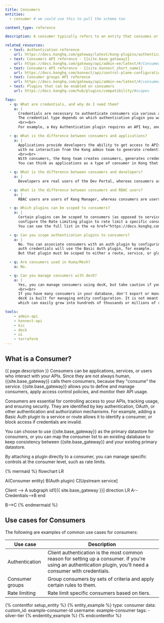 ```yaml
---
title: Consumers
entities:
  - consumer # we could use this to pull the schema too

content_type: reference

description: A consumer typically refers to an entity that consumes or uses the APIs managed by Kong Gateway.

related_resources:
  - text: Authentication reference
    url: https://docs.konghq.com/gateway/latest/kong-plugins/authentication/reference/
  - text: Consumers API reference - {{site.base_gateway}}
    url: https://docs.konghq.com/gateway/api/admin-ee/latest/#/Consumers
  - text: Consumers API reference - {{site.konnect_short_name}}
    url: https://docs.konghq.com/konnect/api/control-plane-configuration/latest/#/Consumers
  - text: Consumer groups API reference
    url: https://docs.konghq.com/gateway/api/admin-ee/latest/#/consumer_groups
  - text: Plugins that can be enabled on consumers
    url: https://docs.konghq.com/hub/plugins/compatibility/#scopes

faqs:
  - q: What are credentials, and why do I need them?
    a: |
      Credentials are necessary to authenticate consumers via various authentication mechanisms.
      The credential type depends on which authentication plugin you want to use.
      <br><br>
      For example, a Key Authentication plugin requires an API key, and a Basic Auth plugin requires a username and password pair.

  - q: What is the difference between consumers and applications?
    a: |
      Applications provide developers the ability to get access to APIs managed by {{site.base_gateway}} or {{site.konnect_short_name}}
      with no interaction from the Kong admin team to generate credentials required.
      <br><br>
      With consumers, the Kong team creates consumers, generates credentials and needs to share them with the developers that need access to the APIs.
      You can think as applications as a type of consumer in Kong that allows developers to automatically obtain credentials for and subscribe to the required APIs.

  - q: What is the difference between consumers and developers?
    a: |
      Developers are real users of the Dev Portal, whereas consumers are abstractions.

  - q: What is the difference between consumers and RBAC users?
    a: |
      RBAC users are users of Kong Manager, whereas consumers are users (real or abstract) of the Gateway itself.

  - q: Which plugins can be scoped to consumers?
    a: |
      Certain plugins can be scoped to consumers (as opposed to services, routes, or globally). For example, you might want to
      configure the Rate Limiting plugin to rate limit a specific consumer, or use the Request Transformer plugin to edit requests for that consumer.
      You can see the full list in the <a href="https://docs.konghq.com/hub/plugins/compatibility/#scopes">plugin scopes compatibility reference</a>.

  - q: Can you scope authentication plugins to consumers?
    a: |
      No. You can associate consumers with an auth plugin by configuring credentials - a consumer with basic
      auth credentials will use the Basic Auth plugin, for example.
      But that plugin must be scoped to either a route, service, or globally, so that the consumer can access it.

  - q: Are consumers used in Kuma/Mesh?
    a: No.

  - q: Can you manage consumers with decK?
    a: |
      Yes, you can manage consumers using decK, but take caution if you have a large number of consumers.
      <br><br>
      If you have many consumers in your database, don't export or manage them using decK.
      decK is built for managing entity configuration. It is not meant for end user data,
      which can easily grow into hundreds of thousands or millions of records.

tools:
    - admin-api
    - konnect-api
    - kic
    - deck
    - ui
    - terraform
---
```


## What is a Consumer?

{{ page.description }} Consumers can be applications, services, or users who interact with your APIs.
Since they are not always human, {{site.base_gateway}} calls them consumers, because they "consume" the service.
{{site.base_gateway}} allows you to define and manage consumers, apply access control policies, and monitor their API usage.

Consumers are essential for controlling access to your APIs, tracking usage, and ensuring security.
They are identified by key authentication, OAuth, or other authentication and authorization mechanisms. 
For example, adding a Basic Auth plugin to a service or route allows it to identify a consumer, or block access if credentials are invalid.

You can choose to use {{site.base_gateway}} as the primary datastore for consumers, or you can map the consumer list 
to an existing database to keep consistency between {{site.base_gateway}} and your existing primary datastore.

By attaching a plugin directly to a consumer, you can manage specific controls at the consumer level, such as rate limits.

{% mermaid %}
flowchart LR

A(Consumer entity)
B(Auth plugin)
C[Upstream service]

Client --> A
subgraph id1[{{ site.base_gateway }}]
direction LR
A--Credentials-->B
end

B-->C
{% endmermaid %}

## Use cases for Consumers

The following are examples of common use cases for consumers:

|Use case | Description|
|---------|------------|
|Authentication | Client authentication is the most common reason for setting up a consumer. If you're using an authentication plugin, you'll need a consumer with credentials.|
|Consumer groups | Group consumers by sets of criteria and apply certain rules to them.|
|Rate limiting | Rate limit specific consumers based on tiers.|

{% contentfor setup_entity %}
{% entity_example %}
type: consumer
data:
  custom_id: example-consumer-id
  username: example-consumer
  tags:
    - silver-tier
{% endentity_example %}
{% endcontentfor %}
